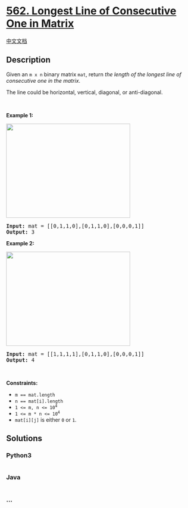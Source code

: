 # [562. Longest Line of Consecutive One in Matrix](https://leetcode.com/problems/longest-line-of-consecutive-one-in-matrix)

[中文文档](/solution/0500-0599/0562.Longest%20Line%20of%20Consecutive%20One%20in%20Matrix/README.md)

## Description

<p>Given an <code>m x n</code> binary matrix <code>mat</code>, return <em>the length of the longest line of consecutive one in the matrix</em>.</p>

<p>The line could be horizontal, vertical, diagonal, or anti-diagonal.</p>

<p>&nbsp;</p>
<p><strong class="example">Example 1:</strong></p>
<img alt="" src="https://fastly.jsdelivr.net/gh/doocs/leetcode@main/solution/0500-0599/0562.Longest%20Line%20of%20Consecutive%20One%20in%20Matrix/images/long1-grid.jpg" style="width: 333px; height: 253px;" />
<pre>
<strong>Input:</strong> mat = [[0,1,1,0],[0,1,1,0],[0,0,0,1]]
<strong>Output:</strong> 3
</pre>

<p><strong class="example">Example 2:</strong></p>
<img alt="" src="https://fastly.jsdelivr.net/gh/doocs/leetcode@main/solution/0500-0599/0562.Longest%20Line%20of%20Consecutive%20One%20in%20Matrix/images/long2-grid.jpg" style="width: 333px; height: 253px;" />
<pre>
<strong>Input:</strong> mat = [[1,1,1,1],[0,1,1,0],[0,0,0,1]]
<strong>Output:</strong> 4
</pre>

<p>&nbsp;</p>
<p><strong>Constraints:</strong></p>

<ul>
	<li><code>m == mat.length</code></li>
	<li><code>n == mat[i].length</code></li>
	<li><code>1 &lt;= m, n &lt;= 10<sup>4</sup></code></li>
	<li><code>1 &lt;= m * n &lt;= 10<sup>4</sup></code></li>
	<li><code>mat[i][j]</code> is either <code>0</code> or <code>1</code>.</li>
</ul>

## Solutions

<!-- tabs:start -->

### **Python3**

```python

```

### **Java**

```java

```

### **...**

```

```

<!-- tabs:end -->

